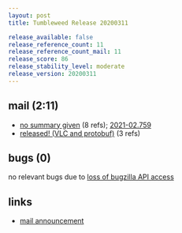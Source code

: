 ```yaml
---
layout: post
title: Tumbleweed Release 20200311

release_available: false
release_reference_count: 11
release_reference_count_mail: 11
release_score: 86
release_stability_level: moderate
release_version: 20200311
---
```


## mail (2:11)

- [no summary given](https://github.com/boombatower/tumbleweed-review/issues/10) (8 refs); [2021-02.759](https://github.com/boombatower/tumbleweed-review/issues/10)
- [released! (VLC and protobuf)](https://lists.opensuse.org/opensuse-factory/2020-03/msg00152.html) (3 refs)

## bugs (0)

<!--more-->

no relevant bugs due to [loss of bugzilla API access](https://bugzilla.opensuse.org/show_bug.cgi?id=1157722)



## links

- [mail announcement](https://github.com/boombatower/tumbleweed-review/issues/10)
